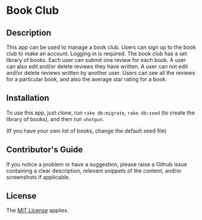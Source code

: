 # Book Club


## Description

This app can be used to manage a book club.
Users can sign up to the book club to make an account. Logging in is required.
The book club has a set library of books.
Each user can submit one review for each book.
A user can also edit and/or delete reviews they have written.
A user can not edit and/or delete reviews written by another user.
Users can see all the reviews for a particular book, and also the average star rating for a book.

 
## Installation

To use this app, just clone, run `rake db:migrate`, `rake db:seed` (to create the library of books), and then run `shotgun`.

(If you have your own list of books, change the default seed file)


## Contributor's Guide

If you notice a problem or have a suggestion, please raise a Github issue containing a clear description, relevant snippets of the content, and/or screenshots if applicable.


## License
<p>The <a href='https://opensource.org/licenses/MIT' title='MIT License'>MIT License</a> applies. </p>
